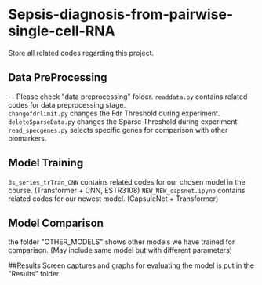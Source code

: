 # Sepsis-diagnosis-from-pairwise-single-cell-RNA

Store all related codes regarding this project.


## Data PreProcessing 
-- Please check "data preprocessing" folder.
`readdata.py` contains related codes for data preprocessing stage.   
`changefdrlimit.py` changes the Fdr Threshold during experiment.   
`deleteSparseData.py` changes the Sparse Threshold during experiment.   
`read_specgenes.py` selects specific genes for comparison with other biomarkers.
 
 ## Model Training
`3s_series_trTran_CNN` contains related codes for our chosen model in the course. (Transformer + CNN, ESTR3108)
`NEW_NEW_capsnet.ipynb` contains related codes for our newest model. (CapsuleNet + Transformer)

 ## Model Comparison
the folder "OTHER_MODELS" shows other models we have trained for comparison. (May include same model but with different parameters)

##Results
Screen captures and graphs for evaluating the model is put in the "Results" folder.



